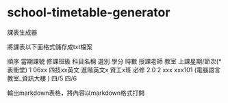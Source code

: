 # school-timetable-generator
課表生成器


將課表以下面格式儲存成txt檔案

順序	當期課號	修課班級	科目名稱	選別	學分	時數	授課老師	教室	上課星期/節次(*表衝堂)
1	06xx	四技xx英文	進階英文x 資工x班	必修	2.0	2	xxx	xxx101 (電腦語言教室_資訊大樓 )	四/5 四/6

輸出markdown表格，將內容以markdown格式打開
